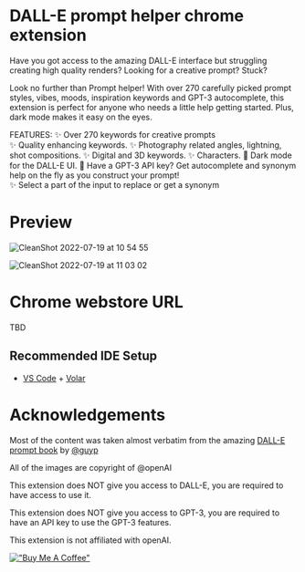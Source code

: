 
# DALL-E prompt helper chrome extension

Have you got access to the amazing DALL-E interface but struggling creating high quality renders? 
Looking for a creative prompt? 
Stuck? 

Look no further than Prompt helper! With over 270 carefully picked prompt styles, vibes, moods, inspiration keywords and GPT-3 autocomplete, this extension is perfect for anyone who needs a little help getting started. Plus, dark mode makes it easy on the eyes.

FEATURES:
✨ Over 270 keywords for creative prompts   
✨ Quality enhancing keywords. 
✨ Photography related angles, lightning, shot compositions. 
✨ Digital and 3D keywords. 
✨ Characters. 
🌟 Dark mode for the DALL-E UI. 
🤖 Have a GPT-3 API key? Get autocomplete and synonym help on the fly as you construct your prompt!  
✨ Select a part of the input to replace or get a synonym

# Preview 
![CleanShot 2022-07-19 at 10 54 55](https://user-images.githubusercontent.com/463317/179807500-d94bad54-f8e4-4ecd-b641-148267023c95.gif)

![CleanShot 2022-07-19 at 11 03 02](https://user-images.githubusercontent.com/463317/179808286-0ad657c6-b783-4a24-8dca-69c9bf89b527.gif)


# Chrome webstore URL 

TBD
## Recommended IDE Setup

- [VS Code](https://code.visualstudio.com/) + [Volar](https://marketplace.visualstudio.com/items?itemName=Vue.volar)

# Acknowledgements 
Most of the content was taken almost verbatim from the amazing [DALL-E prompt book](https://dallery.gallery/the-dalle-2-prompt-book/) by [@guyp](https://twitter.com/GuyP/)

All of the images are copyright of @openAI

This extension does NOT give you access to DALL-E, you are required to have access to use it. 

This extension does NOT give you access to GPT-3, you are required to have an API key to use the GPT-3 features. 

This extension is not affiliated with openAI. 

[!["Buy Me A Coffee"](https://www.buymeacoffee.com/assets/img/custom_images/orange_img.png)](https://www.buymeacoffee.com/altryne)
